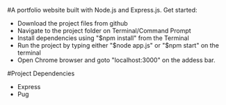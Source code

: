 #A portfolio website built with Node.js and Express.js.
Get started:
- Download the project files from github
- Navigate to the project folder on Terminal/Command Prompt
- Install dependencies using "$npm install" from the Terminal
- Run the project by typing either "$node app.js" or "$npm start" on the terminal
- Open Chrome browser and goto "localhost:3000" on the addess bar.

#Project Dependencies 
- Express
- Pug

